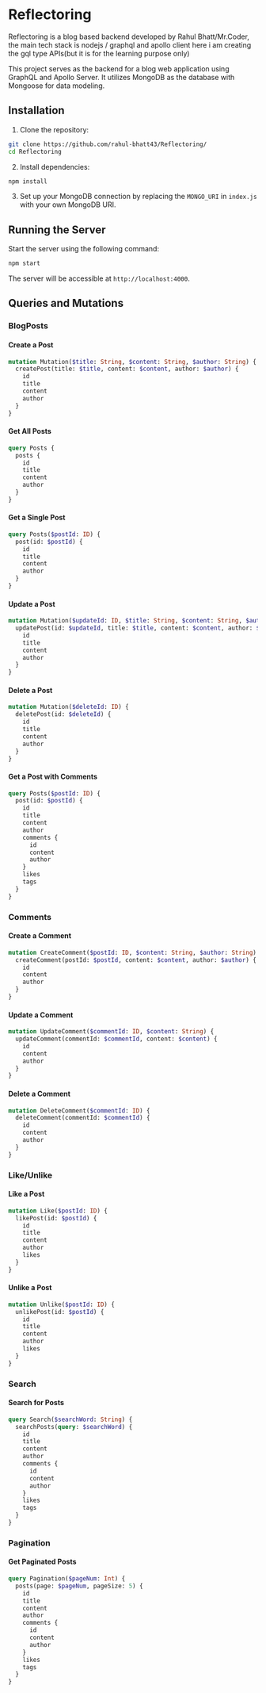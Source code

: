 # Reflectoring
Reflectoring is a blog based backend developed by Rahul Bhatt/Mr.Coder, the main tech stack is nodejs / graphql and apollo client here i am creating the gql type APIs(but it is for the learning purpose only)

This project serves as the backend for a blog web application using GraphQL and Apollo Server. It utilizes MongoDB as the database with Mongoose for data modeling.

## Installation

1. Clone the repository:

```bash
git clone https://github.com/rahul-bhatt43/Reflectoring/
cd Reflectoring
```

2. Install dependencies:

```bash
npm install
```

3. Set up your MongoDB connection by replacing the `MONGO_URI` in `index.js` with your own MongoDB URI.

## Running the Server

Start the server using the following command:

```bash
npm start
```

The server will be accessible at `http://localhost:4000`.

## Queries and Mutations

### BlogPosts

#### Create a Post

```graphql
mutation Mutation($title: String, $content: String, $author: String) {
  createPost(title: $title, content: $content, author: $author) {
    id
    title
    content
    author
  }
}
```

#### Get All Posts

```graphql
query Posts {
  posts {
    id
    title
    content
    author
  }
}
```

#### Get a Single Post

```graphql
query Posts($postId: ID) {
  post(id: $postId) {
    id
    title
    content
    author
  }
}
```

#### Update a Post

```graphql
mutation Mutation($updateId: ID, $title: String, $content: String, $author: String) {
  updatePost(id: $updateId, title: $title, content: $content, author: $author) {
    id
    title
    content
    author
  }
}
```

#### Delete a Post

```graphql
mutation Mutation($deleteId: ID) {
  deletePost(id: $deleteId) {
    id
    title
    content
    author
  }
}
```

#### Get a Post with Comments

```graphql
query Posts($postId: ID) {
  post(id: $postId) {
    id
    title
    content
    author
    comments {
      id
      content
      author
    }
    likes
    tags
  }
}
```

### Comments

#### Create a Comment

```graphql
mutation CreateComment($postId: ID, $content: String, $author: String) {
  createComment(postId: $postId, content: $content, author: $author) {
    id
    content
    author
  }
}
```

#### Update a Comment

```graphql
mutation UpdateComment($commentId: ID, $content: String) {
  updateComment(commentId: $commentId, content: $content) {
    id
    content
    author
  }
}
```

#### Delete a Comment

```graphql
mutation DeleteComment($commentId: ID) {
  deleteComment(commentId: $commentId) {
    id
    content
    author
  }
}
```

### Like/Unlike

#### Like a Post

```graphql
mutation Like($postId: ID) {
  likePost(id: $postId) {
    id
    title
    content
    author
    likes
  }
}
```

#### Unlike a Post

```graphql
mutation Unlike($postId: ID) {
  unlikePost(id: $postId) {
    id
    title
    content
    author
    likes
  }
}
```

### Search

#### Search for Posts

```graphql
query Search($searchWord: String) {
  searchPosts(query: $searchWord) {
    id
    title
    content
    author
    comments {
      id
      content
      author
    }
    likes
    tags
  }
}
```

### Pagination

#### Get Paginated Posts

```graphql
query Pagination($pageNum: Int) {
  posts(page: $pageNum, pageSize: 5) {
    id
    title
    content
    author
    comments {
      id
      content
      author
    }
    likes
    tags
  }
}
```